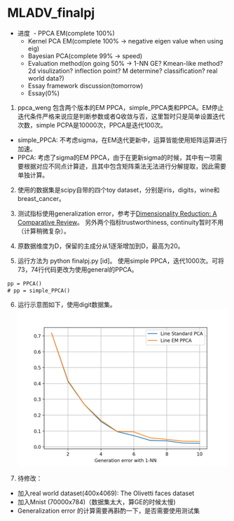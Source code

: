 # MLADV_finalpj

- 进度
  - PPCA EM(complete 100%)
  - Kernel PCA EM(complete 100% -> negative eigen value when using eig)
  - Bayesian PCA(complete 99% -> speed)
  - Evaluation method(on going 50% -> 1-NN GE? Kmean-like method? 2d visulization? inflection point? M determine? classification? real world data?)
  - Essay framework discussion(tomorrow)
  - Essay(0%)

1. ppca_weng 包含两个版本的EM PPCA，simple_PPCA类和PPCA。EM停止迭代条件严格来说应是判断参数或者Q收敛与否，这里暂时只是简单设置迭代次数，simple PCPA是10000次，PPCA是迭代100次。

  + simple_PPCA: 不考虑sigma，在EM迭代更新中，运算皆能使用矩阵运算进行加速。
  + PPCA: 考虑了sigma的EM PPCA，由于在更新sigma的时候，其中有一项需要根据对应不同点计算迹，且其中包含矩阵乘法无法进行分解提取，因此需要单独计算。
  
2. 使用的数据集是scipy自带的四个toy dataset，分别是iris，digits，wine和breast_cancer。

3. 测试指标使用generalization error，参考于[Dimensionality Reduction: A Comparative Review](https://lvdmaaten.github.io/publications/papers/TR_Dimensionality_Reduction_Review_2009.pdf)。
另外两个指标trustworthiness, continuity暂时不用（计算稍微复杂）。

4. 原数据维度为D，保留的主成分从1逐渐增加到D，最高为20。

5. 运行方法为 python finalpj.py [id]。 使用simple PPCA，迭代1000次。可将73，74行代码更改为使用general的PPCA。
```
pp = PPCA()
# pp = simple_PPCA()
```

6. 运行示意图如下，使用digit数据集。
![](figure/example_digits.png)

7. 待修改：
  + 加入real world dataset(400x4069): The Olivetti faces dataset
  + 加入Mnist (70000x784)（数据集太大，算GE的时候太慢)
  + Generalization error 的计算需要再斟酌一下，是否需要使用测试集
